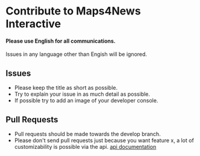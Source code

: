 # Contribute to Maps4News Interactive

#### Please use English for all communications.
Issues in any language other than Engish will be ignored.

## Issues

- Please keep the title as short as possible.
- Try to explain your issue in as much detail as possible.
- If possible try to add an image of your developer console.

## Pull Requests

- Pull requests should be made towards the develop branch.
- Please don't send pull requests just because you want feature x, a lot of customizability is possible via the api. [api documentation](../docs.md)
